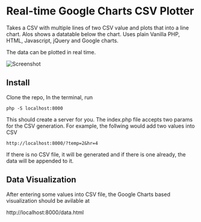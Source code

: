 # Real-time Google Charts CSV Plotter

Takes a CSV with multiple lines of two CSV value and plots that into a line chart. Alos shows a datatable below the chart. Uses plain Vanilla PHP, HTML, Javascript, jQuery and Google charts.

The data can be plotted in real time.

![Screenshot](https://raw.githubusercontent.com/fahdi/google-charts-csv-plotter/master/plot.png)
  
## Install

Clone the repo, In the terminal, run 

 `php -S localhost:8000`

This should create a server for you. The index.php file accepts two params for the CSV generation. For example, the follwing would add two values into CSV

`http://localhost:8000/?temp=2&hr=4`

If there is no CSV file, it will be generated and if there is one already, the data will be appended to it. 

## Data Visualization 

After entering some values into CSV file, the Google Charts based visualization should be avilable at 

http://localhost:8000/data.html


